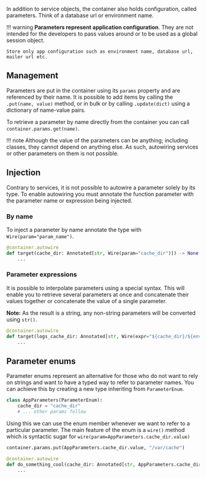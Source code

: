 In addition to service objects, the container also holds configuration, called parameters. 
Think of a database url or environment name.

!!! warning
    **Parameters represent application configuration**. 
    They are not intended for the developers to pass values around or to be used as a global session object.

    Store only app configuration such as environment name, database url, mailer url etc.

## Management

Parameters are put in the container using its `params` property and are referenced by their name.
It is possible to add items by calling the `.put(name, value)` method, or in bulk or by calling `.update(dict)` 
using a dictionary of name-value pairs.

To retrieve a parameter by name directly from the container you can call `container.params.get(name)`.

!!! note
    Although the value of the parameters can be anything; including classes, 
    they cannot depend on anything else. 
    As such, autowiring services or other parameters on them is not possible.


## Injection

Contrary to services, it is not possible to autowire a parameter solely by its type. To enable autowiring you must
annotate the function parameter with the parameter name or expression being injected.

### By name

To inject a parameter by name annotate the type with `Wire(param="param_name")`.

```python
@container.autowire
def target(cache_dir: Annotated[str, Wire(param="cache_dir")]) -> None:
    ...
```

### Parameter expressions

It is possible to interpolate parameters using a special syntax. This will enable you to retrieve several parameters
at once and concatenate their values together or concatenate the value of a single parameter.

**Note:** As the result is a string, any non-string parameters will be converted using `str()`.

```python
@container.autowire
def target(logs_cache_dir: Annotated[str, Wire(expr="${cache_dir}/${env}/logs")]) -> None:
    ...
```

## Parameter enums

Parameter enums represent an alternative for those who do not want to rely on strings and want to have a typed
way to refer to parameter names. You can achieve this by creating a new type inheriting from `ParameterEnum`.

```python
class AppParameters(ParameterEnum):
    cache_dir = "cache_dir"
    # ... other params follow
```
Using this we can use the enum member whenever we want to refer to a particular parameter. The main feature of
the enum is a `wire()` method which is syntactic sugar for `wire(param=AppParameters.cache_dir.value)`

```python
container.params.put(AppParameters.cache_dir.value, "/var/cache")

@container.autowire
def do_something_cool(cache_dir: Annotated[str, AppParameters.cache_dir.wire()]) -> None:
    ...
```


